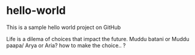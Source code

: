 # hello-world
This is a sample hello world project on GitHub

Life is a dilema of choices that impact the future. Muddu batani or Muddu paapa/ Arya or Aria?
how to make the choice.. ?

